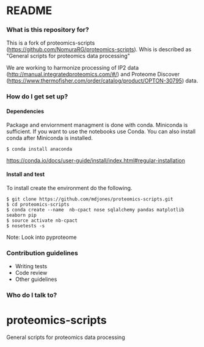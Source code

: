 # README #

### What is this repository for? ###

This is a fork of proteomics-scripts (https://github.com/NomuraRG/proteomics-scripts). Whis is described 
as "General scripts for proteomics data processing"

We are working to harmonize processing of IP2 data (http://manual.integratedproteomics.com/#/) and 
Proteome Discover (https://www.thermofisher.com/order/catalog/product/OPTON-30795) data. 

### How do I get set up? ###

#### Dependencies ####

Package and enviornment managment is done with conda.
Miniconda is sufficient. If you want to use the notebooks use Conda. You can also install conda
after Miniconda is installed. 

`$ conda install anaconda`

https://conda.io/docs/user-guide/install/index.html#regular-installation

#### Install and test ####

To install create the environment do the following.

```
$ git clone https://github.com/mdjones/proteomics-scripts.git
$ cd proteomics-scripts
$ conda create --name  nb-cpact nose sqlalchemy pandas matplotlib seaborn pip
$ source activate nb-cpact
$ nosetests -s
```
Note: Look into pyproteome


### Contribution guidelines ###

* Writing tests
* Code review
* Other guidelines

### Who do I talk to? ###


# proteomics-scripts
General scripts for proteomics data processing
